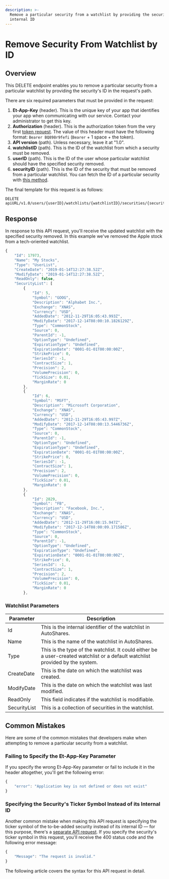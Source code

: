 ```yaml
---
description: >-
  Remove a particular security from a watchlist by providing the security's
  internal ID
---
```


# Remove Security From Watchlist by ID

## Overview

This DELETE endpoint enables you to remove a particular security from a particular watchlist by providing the security's ID in the request's path.

There are six required parameters that must be provided in the request:

1. **Et-App-Key** (header). This is the unique key of your app that identifies your app when communicating with our service. Contact your administrator to get this key.
2. **Authorization** (header). This is the authorization token from the very first [token request](broken-reference). The value of this header must have the following format: `Bearer BQ898r9fefi` (`Bearer` + 1 space + the token).
3. **API version** (path). Unless necessary, leave it at "1.0".
4. **watchlistID** (path). This is the ID of the watchlist from which a security must be removed.
5. **userID** (path). This is the ID of the user whose particular watchlist should have the specified security removed.
6. **securityID** (path). This is the ID of the security that must be removed from a particular watchlist. You can fetch the ID of a particular security with [this method](../../securities/get-securitys-info-by-ticker/).

The final template for this request is as follows:

```
DELETE apiURL/v1.0/users/{userID}/watchlists/{watchlistID}/securities/{securityID}
```

## Response

In response to this API request, you'll receive the updated watchlist with the specified security removed. In this example we've removed the Apple stock from a tech-oriented watchlist.

```javascript
{
    "Id": 17973,
    "Name": "My Stocks",
    "Type": "UserList",
    "CreateDate": "2019-01-14T12:27:38.52Z",
    "ModifyDate": "2019-01-14T12:27:38.52Z",
    "ReadOnly": false,
    "SecurityList": [
        {
            "Id": 5,
            "Symbol": "GOOG",
            "Description": "Alphabet Inc.",
            "Exchange": "XNAS",
            "Currency": "USD",
            "AddedDate": "2012-11-29T16:05:43.993Z",
            "ModifyDate": "2017-12-14T08:00:10.1826129Z",
            "Type": "CommonStock",
            "Source": 0,
            "ParentId": -1,
            "OptionType": "Undefined",
            "ExpirationType": "Undefined",
            "ExpirationDate": "0001-01-01T00:00:00Z",
            "StrikePrice": 0,
            "SeriesId": -1,
            "ContractSize": 1,
            "Precision": 2,
            "VolumePrecision": 0,
            "TickSize": 0.01,
            "MarginRate": 0
        },
        {
            "Id": 6,
            "Symbol": "MSFT",
            "Description": "Microsoft Corporation",
            "Exchange": "XNAS",
            "Currency": "USD",
            "AddedDate": "2012-11-29T16:05:43.997Z",
            "ModifyDate": "2017-12-14T08:00:13.5446736Z",
            "Type": "CommonStock",
            "Source": 0,
            "ParentId": -1,
            "OptionType": "Undefined",
            "ExpirationType": "Undefined",
            "ExpirationDate": "0001-01-01T00:00:00Z",
            "StrikePrice": 0,
            "SeriesId": -1,
            "ContractSize": 1,
            "Precision": 2,
            "VolumePrecision": 0,
            "TickSize": 0.01,
            "MarginRate": 0
        },
        {
            "Id": 2829,
            "Symbol": "FB",
            "Description": "Facebook, Inc.",
            "Exchange": "XNAS",
            "Currency": "USD",
            "AddedDate": "2012-11-29T16:08:15.947Z",
            "ModifyDate": "2017-12-14T08:00:09.171586Z",
            "Type": "CommonStock",
            "Source": 0,
            "ParentId": -1,
            "OptionType": "Undefined",
            "ExpirationType": "Undefined",
            "ExpirationDate": "0001-01-01T00:00:00Z",
            "StrikePrice": 0,
            "SeriesId": -1,
            "ContractSize": 1,
            "Precision": 2,
            "VolumePrecision": 0,
            "TickSize": 0.01,
            "MarginRate": 0
        },
```

### Watchlist Parameters

| Parameter    | Description                                                                                                                   |
| ------------ | ----------------------------------------------------------------------------------------------------------------------------- |
| Id           | This is the internal identifier of the watchlist in AutoShares.                                                               |
| Name         | This is the name of the watchlist in AutoShares.                                                                              |
| Type         | This is the type of the watchlist. It could either be a user-created watchlist or a default watchlist provided by the system. |
| CreateDate   | This is the date on which the watchlist was created.                                                                          |
| ModifyDate   | This is the date on which the watchlist was last modified.                                                                    |
| ReadOnly     | This field indicates if the watchlist is modifiable.                                                                          |
| SecurityList | This is a collection of securities in the watchlist.                                                                          |

## Common Mistakes

Here are some of the common mistakes that developers make when attempting to remove a particular security from a watchlist.

### Failing to Specify the Et-App-Key Parameter

If you specify the wrong Et-App-Key parameter or fail to include it in the header altogether, you'll get the following error:

```javascript
{
    "error": "Application key is not defined or does not exist"
}
```

### Specifying the Security's Ticker Symbol Instead of its Internal ID

Another common mistake when making this API request is specifying the ticker symbol of the to-be-added security instead of its internal ID — for this purpose, there's a [separate API request](../remove-security-from-watchlist-by-ticker/). If you specify the security's ticker symbol in this request, you'll receive the 400 status code and the following error message:

```javascript
{
    "Message": "The request is invalid."
}
```

The following article covers the syntax for this API request in detail.
